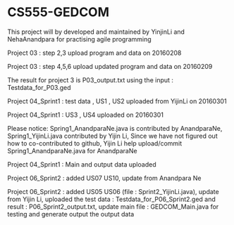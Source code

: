 # CS555-GEDCOM
This project will by developed and maintained by YinjinLi and NehaAnandpara for practising agile programming

Project 03 : step 2,3 upload program and data on 20160208

Project 03 : step 4,5,6 upload updated program and data on 20160209

The result for project 3 is P03_output.txt using the input : Testdata_for_P03.ged

Project 04_Sprint1 : test data , US1 , US2 uploaded from YijinLi on 20160301

Project 04_Sprint1 : US3 , US4 uploaded on 20160301

Please notice: Spring1_AnandparaNe.java is contributed by AnandparaNe, Spring1_YijinLi.java 
contributed by Yijin Li, Since we have not figured out how to co-contributed to github, 
Yijin Li help upload/commit Spring1_AnandparaNe.java for AnandparaNe

Project 04_Sprint1 : Main and output data uploaded

Project 06_Sprint2 : added US07 US10, update from Anandpara Ne

Project 06_Sprint2 : added US05 US06 (file : Sprint2_YijinLi.java), update from Yijin Li, 
uploaded the test data : Testdata_for_P06_Sprint2.ged and result : P06_Sprint2_output.txt, 
update main file : GEDCOM_Main.java for testing and generate output the output data

